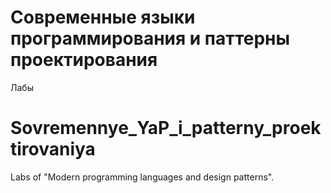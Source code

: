 # Современные языки программирования и паттерны проектирования
Лабы

# Sovremennye_YaP_i_patterny_proektirovaniya
Labs of "Modern programming languages and design patterns".

